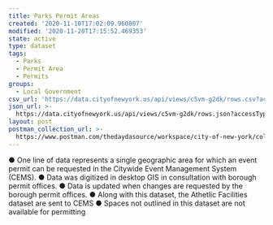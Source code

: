 ```yaml
---
title: Parks Permit Areas
created: '2020-11-10T17:02:09.960807'
modified: '2020-11-20T17:15:52.469353'
state: active
type: dataset
tags:
  - Parks
  - Permit Area
  - Permits
groups:
  - Local Government
csv_url: 'https://data.cityofnewyork.us/api/views/c5vm-g2dk/rows.csv?accessType=DOWNLOAD'
json_url: >-
  https://data.cityofnewyork.us/api/views/c5vm-g2dk/rows.json?accessType=DOWNLOAD
layout: post
postman_collection_url: >-
  https://www.postman.com/thedaydasource/workspace/city-of-new-york/collection/15909983-1c835022-8573-4042-9eea-d45783245ab6
---
```

● One line of data represents a single geographic area for which an event permit can be requested in the Citywide Event Management System (CEMS).
● Data was digitized in desktop GIS in consultation with borough permit offices.
● Data is updated when changes are requested by the borough permit offices.
● Along with this dataset, the Athetlic Facilities dataset are sent to CEMS
● Spaces not outlined in this dataset are not available for permitting
